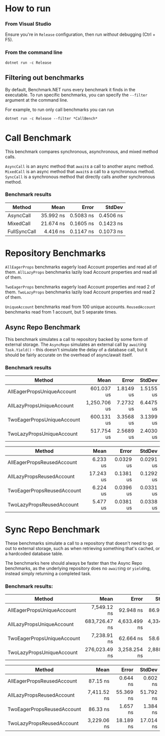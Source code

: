 ﻿# How to run

### From Visual Studio
Ensure you're in `Release` configuration, then run *without* debugging (Ctrl + F5).

### From the command line
```
dotnet run -c Release
```

## Filtering out benchmarks
By default, Benchmark.NET runs every benchmark it finds in the executable. To run
specific benchmarks, you can specify the `--filter` argument at the command line.

For example, to run only call benchmarks you can run

```
dotnet run -c Release --filter *CallBench*
```

# Call Benchmark
This benchmark compares synchronous, asynchronous, and mixed method calls.

`AsyncCall` is an async method that `await`s a call to another async method.
`MixedCall` is an async method that `await`s a call to a synchronous method.
`SyncCall` is a synchronous method that directly calls another synchronous method.

### Benchmark results

|       Method |      Mean |     Error |    StdDev |
|------------- |----------:|----------:|----------:|
|    AsyncCall | 35.992 ns | 0.5083 ns | 0.4506 ns |
|    MixedCall | 21.674 ns | 0.1605 ns | 0.1423 ns |
| FullSyncCall |  4.416 ns | 0.1147 ns | 0.1073 ns |

# Repository Benchmarks

`AllEagerProps` benchmarks eagerly load Account properties and read all of them.
`AllLazyProps` benchmarks lazily load Account properties and read all of them.

`TwoEagerProps` benchmarks eagerly load Account properties and read 2 of them.
`TwoLazyProps` benchmarks lazily load Account properties and read 2 of them.

`UniqueAccount` benchmarks read from 100 unique accounts.
`ReusedAccount` benchmarks read from 1 account, but 5 separate times.

## Async Repo Benchmark
This benchmark simulates a call to repository backed by some form of external storage.
The `AsyncRepo` simulates an external call by `await`ing `Task.Yield()` - this doesn't
simulate the delay of a database call, but it should be fairly accurate on the overhead
of async/await itself.

### Benchmark results

|                     Method |         Mean |     Error |    StdDev |
|--------------------------- |-------------:|----------:|----------:|
| AllEagerPropsUniqueAccount |   601.037 us | 1.8149 us | 1.5155 us |
|  AllLazyPropsUniqueAccount | 1,250.706 us | 7.2732 us | 6.4475 us |
| TwoEagerPropsUniqueAccount |   600.131 us | 3.3568 us | 3.1399 us |
|  TwoLazyPropsUniqueAccount |   517.754 us | 2.5689 us | 2.4030 us |

|                     Method |         Mean |     Error |    StdDev |
|--------------------------- |-------------:|----------:|----------:|
| AllEagerPropsReusedAccount |     6.233 us | 0.0329 us | 0.0291 us |
|  AllLazyPropsReusedAccount |    17.243 us | 0.1381 us | 0.1292 us |
| TwoEagerPropsReusedAccount |     6.224 us | 0.0396 us | 0.0331 us |
|  TwoLazyPropsReusedAccount |     5.477 us | 0.0381 us | 0.0338 us |

# Sync Repo Benchmark
These benchmarks simulate a call to a repository that doesn't need to go out to external
storage, such as when retrieving something that's cached, or a hardcoded database table.

The benchmarks here should always be faster than the Async Repo benchmarks, as the
underlying repository does no `await`ing or `yield`ing, instead simply returning a
completed task.

### Benchmark results:

|                     Method |          Mean |        Error |       StdDev |
|--------------------------- |--------------:|-------------:|-------------:|
| AllEagerPropsUniqueAccount |   7,549.12 ns |    92.948 ns |    86.944 ns |
|  AllLazyPropsUniqueAccount | 683,726.47 ns | 4,633.499 ns | 4,334.178 ns |
| TwoEagerPropsUniqueAccount |   7,238.91 ns |    62.664 ns |    58.616 ns |
|  TwoLazyPropsUniqueAccount | 276,023.49 ns | 3,258.254 ns | 2,888.357 ns |

|                     Method |          Mean |        Error |       StdDev |
|--------------------------- |--------------:|-------------:|-------------:|
| AllEagerPropsReusedAccount |      87.15 ns |     0.644 ns |     0.602 ns |
|  AllLazyPropsReusedAccount |   7,411.52 ns |    55.369 ns |    51.792 ns |
| TwoEagerPropsReusedAccount |      86.33 ns |     1.657 ns |     1.384 ns |
|  TwoLazyPropsReusedAccount |   3,229.06 ns |    18.189 ns |    17.014 ns |
